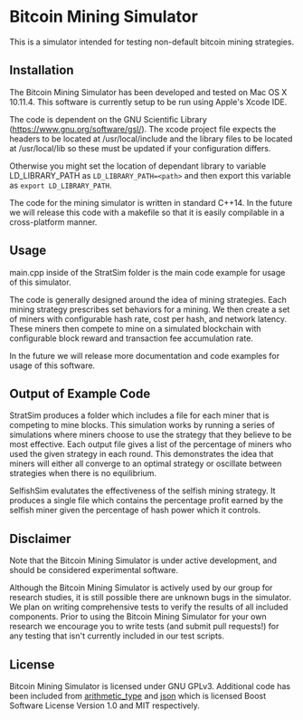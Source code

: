 Bitcoin Mining Simulator
=======

This is a simulator intended for testing non-default bitcoin mining strategies.

Installation
------------

The Bitcoin Mining Simulator has been developed and tested on Mac OS X 10.11.4.
This software is currently setup to be run using Apple's Xcode IDE.

The code is dependent on the GNU Scientific Library (https://www.gnu.org/software/gsl/).
The xcode project file expects the headers to be located at /usr/local/include and the
library files to be located at /usr/local/lib so these must be updated if your
configuration differs.

Otherwise you might set the location of dependant library to variable LD_LIBRARY_PATH as
`LD_LIBRARY_PATH=<path>` and then export this variable as `export LD_LIBRARY_PATH`.

The code for the mining simulator is written in standard C++14. In the future we will
release this code with a makefile so that it is easily compilable in a
cross-platform manner.

Usage
-----------

main.cpp inside of the StratSim folder is the main code example
for usage of this simulator.

The code is generally designed around the idea of mining strategies. Each
mining strategy prescribes set behaviors for a mining. We then create a set of
miners with configurable hash rate, cost per hash, and network latency. These
miners then compete to mine on a simulated blockchain with configurable block
reward and transaction fee accumulation rate.

In the future we will release more documentation and code examples for usage
of this software.

Output of Example Code
------------------------
StratSim produces a folder which includes a file for each miner that is competing
to mine blocks. This simulation works by running a series of simulations where
miners choose to use the strategy that they believe to be most effective. Each
output file gives a list of the percentage of miners who used the given strategy
in each round. This demonstrates the idea that miners will either all converge to
an optimal strategy or oscillate between strategies when there is no equilibrium.

SelfishSim evalutates the effectiveness of the selfish mining strategy. It
produces a single file which contains the percentage profit earned by the
selfish miner given the percentage of hash power which it controls. 

Disclaimer
-----------

Note that the Bitcoin Mining Simulator is under active development, and should
be considered experimental software.

Although the Bitcoin Mining Simulator is actively used by our group for research
studies, it is still possible there are unknown bugs in the simulator. We plan on 
writing comprehensive tests to verify the results of all included components.
Prior to using the Bitcoin Mining Simulator for your own research we encourage
you to write tests (and submit pull requests!) for any testing that isn't
currently included in our test scripts.

License
-------

Bitcoin Mining Simulator is licensed under GNU GPLv3. Additional code has been included from
[arithmetic_type](https://github.com/gnzlbg/arithmetic_type) and [json](https://github.com/nlohmann/json) which is licensed Boost Software License Version 1.0 and MIT respectively.
